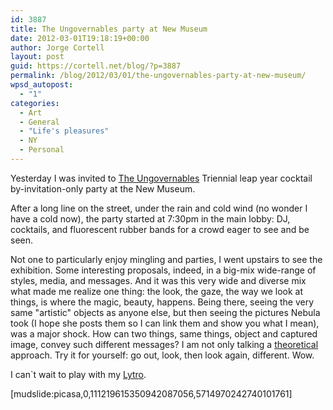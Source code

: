 ```yaml
---
id: 3887
title: The Ungovernables party at New Museum
date: 2012-03-01T19:18:19+00:00
author: Jorge Cortell
layout: post
guid: https://cortell.net/blog/?p=3887
permalink: /blog/2012/03/01/the-ungovernables-party-at-new-museum/
wpsd_autopost:
  - "1"
categories:
  - Art
  - General
  - "Life's pleasures"
  - NY
  - Personal
---
```

Yesterday I was invited to <a title="https://www.newmuseum.org/exhibitions/448/the_ungovernables" href="https://www.newmuseum.org/exhibitions/448/the_ungovernables" target="_blank">The Ungovernables</a> Triennial leap year cocktail by-invitation-only party at the New Museum.

After a long line on the street, under the rain and cold wind (no wonder I have a cold now), the party started at 7:30pm in the main lobby: DJ, cocktails, and fluorescent rubber bands for a crowd eager to see and be seen.

Not one to particularly enjoy mingling and parties, I went upstairs to see the exhibition. Some interesting proposals, indeed, in a big-mix wide-range of styles, media, and messages. And it was this very wide and diverse mix what made me realize one thing: the look, the gaze, the way we look at things, is where the magic, beauty, happens. Being there, seeing the very same "artistic" objects as anyone else, but then seeing the pictures Nebula took (I hope she posts them so I can link them and show you what I mean), was a major shock. How can two things, same things, object and captured image, convey such different messages? I am not only talking a <a title="book" href="https://www.amazon.com/Looking-Viewing-Critical-Voices-Culture/dp/9057011123" target="_blank">theoretical</a> approach. Try it for yourself: go out, look, then look again, different. Wow.

I can`t wait to play with my <a title="https://www.lytro.com/" href="https://www.lytro.com/" target="_blank">Lytro</a>.

[mudslide:picasa,0,111219615350942087056,5714970242740101761]

&nbsp;